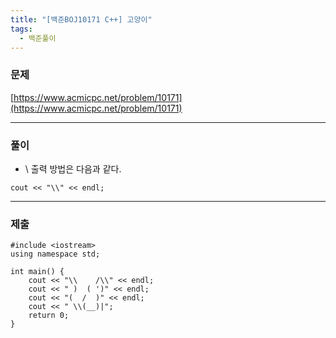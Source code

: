```yaml
---
title: "[백준BOJ10171 C++] 고양이"
tags:
  - 백준풀이
---
```

### 문제
[https://www.acmicpc.net/problem/10171](https://www.acmicpc.net/problem/10171)

***

### 풀이
- \ 출력 방법은 다음과 같다.
```
cout << "\\" << endl;
```

***

### 제출

```
#include <iostream>
using namespace std;

int main() {
	cout << "\\    /\\" << endl;
	cout << " )  ( ')" << endl;
	cout << "(  /  )" << endl;
	cout << " \\(__)|";
	return 0;
}
```
